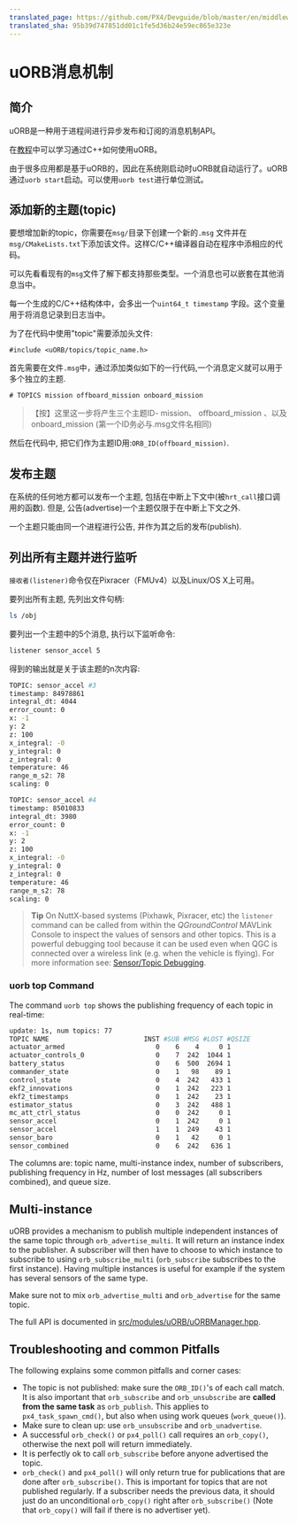 ```yaml
---
translated_page: https://github.com/PX4/Devguide/blob/master/en/middleware/uorb.md
translated_sha: 95b39d747851dd01c1fe5d36b24e59ec865e323e
---
```


# uORB消息机制

## 简介

uORB是一种用于进程间进行异步发布和订阅的消息机制API。

在[教程](../tutorials/tutorial_hello_sky.md)中可以学习通过C++如何使用uORB。

由于很多应用都是基于uORB的，因此在系统刚启动时uORB就自动运行了。uORB通过`uorb start`启动。可以使用`uorb test`进行单位测试。

## 添加新的主题(topic)

要想增加新的topic，你需要在`msg/`目录下创建一个新的`.msg` 文件并在`msg/CMakeLists.txt`下添加该文件。这样C/C++编译器自动在程序中添相应的代码。

可以先看看现有的`msg`文件了解下都支持那些类型。一个消息也可以嵌套在其他消息当中。

每一个生成的C/C++结构体中，会多出一个`uint64_t timestamp` 字段。这个变量用于将消息记录到日志当中。

为了在代码中使用"topic"需要添加头文件:

```
#include <uORB/topics/topic_name.h>
```

首先需要在文件`.msg`中，通过添加类似如下的一行代码,一个消息定义就可以用于多个独立的主题.

```
# TOPICS mission offboard_mission onboard_mission
```

> 【按】这里这一步将产生三个主题ID- mission、 offboard_mission 、以及 onboard_mission (第一个ID务必与.msg文件名相同)

然后在代码中, 把它们作为主题ID用:`ORB_ID(offboard_mission)`.

## 发布主题

在系统的任何地方都可以发布一个主题, 包括在中断上下文中(被`hrt_call`接口调用的函数). 但是, 公告(advertise)一个主题仅限于在中断上下文之外.

一个主题只能由同一个进程进行公告, 并作为其之后的发布(publish).

## 列出所有主题并进行监听

`接收者(listener)`命令仅在Pixracer（FMUv4）以及Linux/OS X上可用。

要列出所有主题, 先列出文件句柄:

```sh
ls /obj
```

要列出一个主题中的5个消息, 执行以下监听命令:

```sh
listener sensor_accel 5
```

得到的输出就是关于该主题的n次内容:

```sh
TOPIC: sensor_accel #3
timestamp: 84978861
integral_dt: 4044
error_count: 0
x: -1
y: 2
z: 100
x_integral: -0
y_integral: 0
z_integral: 0
temperature: 46
range_m_s2: 78
scaling: 0

TOPIC: sensor_accel #4
timestamp: 85010833
integral_dt: 3980
error_count: 0
x: -1
y: 2
z: 100
x_integral: -0
y_integral: 0
z_integral: 0
temperature: 46
range_m_s2: 78
scaling: 0
```

> **Tip** On NuttX-based systems (Pixhawk, Pixracer, etc) the `listener` command can be called from within the *QGroundControl* MAVLink Console to inspect the values of sensors and other topics. This is a powerful debugging tool because it can be used even when QGC is connected over a wireless link (e.g. when the vehicle is flying). For more information see: [Sensor/Topic Debugging](../debug/sensor_uorb_topic_debugging.md).


### uorb top Command
The command `uorb top` shows the publishing frequency of each topic in
real-time:

```sh
update: 1s, num topics: 77
TOPIC NAME                        INST #SUB #MSG #LOST #QSIZE
actuator_armed                       0    6    4     0 1
actuator_controls_0                  0    7  242  1044 1
battery_status                       0    6  500  2694 1
commander_state                      0    1   98    89 1
control_state                        0    4  242   433 1
ekf2_innovations                     0    1  242   223 1
ekf2_timestamps                      0    1  242    23 1
estimator_status                     0    3  242   488 1
mc_att_ctrl_status                   0    0  242     0 1
sensor_accel                         0    1  242     0 1
sensor_accel                         1    1  249    43 1
sensor_baro                          0    1   42     0 1
sensor_combined                      0    6  242   636 1
```
The columns are: topic name, multi-instance index, number of subscribers,
publishing frequency in Hz, number of lost messages (all subscribers combined), and
queue size.


## Multi-instance
uORB provides a mechanism to publish multiple independent instances of the same
topic through `orb_advertise_multi`. It will return an instance index to the
publisher. A subscriber will then have to choose to which instance to subscribe
to using `orb_subscribe_multi` (`orb_subscribe` subscribes to the first
instance).
Having multiple instances is useful for example if the system has several
sensors of the same type.

Make sure not to mix `orb_advertise_multi` and `orb_advertise` for the same
topic.

The full API is documented in
[src/modules/uORB/uORBManager.hpp](https://github.com/PX4/Firmware/blob/master/src/modules/uORB/uORBManager.hpp).

## Troubleshooting and common Pitfalls
The following explains some common pitfalls and corner cases:
- The topic is not published: make sure the `ORB_ID()`'s of each call match. It
  is also important that `orb_subscribe` and `orb_unsubscribe` are **called from
  the same task** as `orb_publish`. This applies to `px4_task_spawn_cmd()`, but
  also when using work queues (`work_queue()`).
- Make sure to clean up: use `orb_unsubscribe` and `orb_unadvertise`.
- A successful `orb_check()` or `px4_poll()` call requires an `orb_copy()`,
  otherwise the next poll will return immediately.
- It is perfectly ok to call `orb_subscribe` before anyone advertised the topic.
- `orb_check()` and `px4_poll()` will only return true for publications that are
  done after `orb_subscribe()`. This is important for topics that are not
  published regularly. If a subscriber needs the previous data, it should just
  do an unconditional `orb_copy()` right after `orb_subscribe()` (Note that
  `orb_copy()` will fail if there is no advertiser yet).


